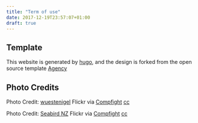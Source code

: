```yaml
---
title: "Term of use"
date: 2017-12-19T23:57:07+01:00
draft: true
---
```


## Template
This website is generated by <a href="https://gohugo.io/">hugo</a>, and the design is forked from the open source template <a href="https://themes.gohugo.io/agency/">Agency</a>

## Photo Credits
Photo Credit: <a href="https://www.flickr.com/photos/30478819@N08/36330737463/">wuestenigel</a> Flickr via <a href="http://compfight.com">Compfight</a> <a href="https://creativecommons.org/licenses/by/2.0/">cc</a>

Photo Credit: <a href="https://www.flickr.com/photos/55198242@N03/24926469518/">Seabird NZ</a> Flickr via <a href="http://compfight.com">Compfight</a> <a href="https://creativecommons.org/licenses/by-nd/2.0/">cc</a>
